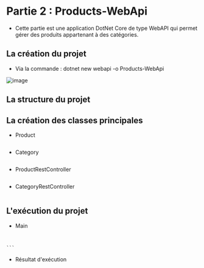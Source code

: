 # Partie 2 : Products-WebApi
 
 + Cette partie est une application DotNet Core de type WebAPI qui permet gérer des produits appartenant à des catégories.
 
## La création du projet
  + Via la commande : dotnet new webapi -o Products-WebApi
  
  ![image](https://user-images.githubusercontent.com/52087288/206789980-82a9256b-2cdd-4456-beb7-c05ca79c92ca.png)

## La structure du projet

## La création des classes principales
  + Product
    ```java
    
    ```
  + Category
    ```java
    
    ```
  + ProductRestController
    ```java
    
    ```
  + CategoryRestController
    ```java
    
    ```
  
  
## L'exécution du projet
   + Main
     ```java
    
    ```
   + Résultat d'exécution
